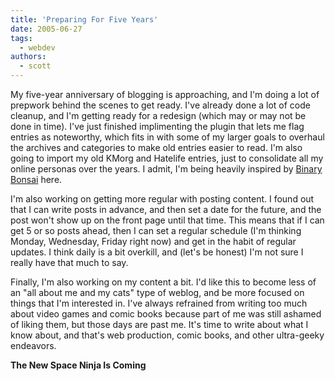 ```yaml
---
title: 'Preparing For Five Years'
date: 2005-06-27
tags:
  - webdev
authors:
  - scott
---
```


My five-year anniversary of blogging is approaching, and I'm doing a lot of prepwork behind the scenes to get ready. I've already done a lot of code cleanup, and I'm getting ready for a redesign (which may or may not be done in time). I've just finished implimenting the plugin that lets me flag entries as noteworthy, which fits in with some of my larger goals to overhaul the archives and categories to make old entries easier to read. I'm also going to import my old KMorg and Hatelife entries, just to consolidate all my online personas over the years. I admit, I'm being heavily inspired by [Binary Bonsai](http://binarybonsai.com/archives/2004/11/21/freya-dissection/) here.

I'm also working on getting more regular with posting content. I found out that I can write posts in advance, and then set a date for the future, and the post won't show up on the front page until that time. This means that if I can get 5 or so posts ahead, then I can set a regular schedule (I'm thinking Monday, Wednesday, Friday right now) and get in the habit of regular updates. I think daily is a bit overkill, and (let's be honest) I'm not sure I really have that much to say.

Finally, I'm also working on my content a bit. I'd like this to become less of an "all about me and my cats" type of weblog, and be more focused on things that I'm interested in. I've always refrained from writing too much about video games and comic books because part of me was still ashamed of liking them, but those days are past me. It's time to write about what I know about, and that's web production, comic books, and other ultra-geeky endeavors.

**The New Space Ninja Is Coming**
